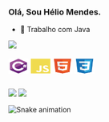 ### Olá, Sou Hélio Mendes.



- 🔭 Trabalho com Java

<div>
  <img height="180em" src="https://github-readme-stats.vercel.app/api?username=heliomendesjr&show_icons=true&theme=dark&include_all_commits=true&count_private=true"/>
 
</div>

  
<div style="display: inline_block"><br>
    <img align="center" alt="Rafa-Csharp" height="30" width="40" src="https://raw.githubusercontent.com/devicons/devicon/master/icons/csharp/csharp-original.svg">
  <img align="center" alt="Rafa-Js" height="30" width="40" src="https://raw.githubusercontent.com/devicons/devicon/master/icons/javascript/javascript-plain.svg">
  <img align="center" alt="Rafa-HTML" height="30" width="40" src="https://raw.githubusercontent.com/devicons/devicon/master/icons/html5/html5-original.svg">
  <img align="center" alt="Rafa-CSS" height="30" width="40" src="https://raw.githubusercontent.com/devicons/devicon/master/icons/css3/css3-original.svg">
</div>
  
  ##
 
  <div>
  
  <a href = "mailto:helio.msj@outlook.com"><img src="https://img.shields.io/badge/Microsoft_Outlook-0078D4?style=for-the-badge&logo=microsoft-outlook&logoColor=white" target="_blank"></a>
  <a href="https://www.linkedin.com/in/h%C3%A9lio-mendes-saraiva-junior-412738205/" target="_blank"><img src="https://img.shields.io/badge/-LinkedIn-%230077B5?style=for-the-badge&logo=linkedin&logoColor=white" target="_blank"></a> 
</div>

![Snake animation](https://github.com/heliomendesjr/heliomendesjr/blob/output/github-contribution-grid-snake.svg)
